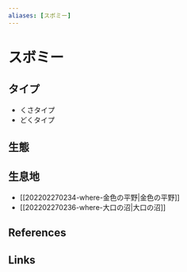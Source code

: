 ```yaml
---
aliases: [スボミー]
---
```

# スボミー

## タイプ

- くさタイプ
- どくタイプ

## 生態



## 生息地

- [[202202270234-where-金色の平野|金色の平野]]
- [[202202270236-where-大口の沼|大口の沼]]

## References



## Links


